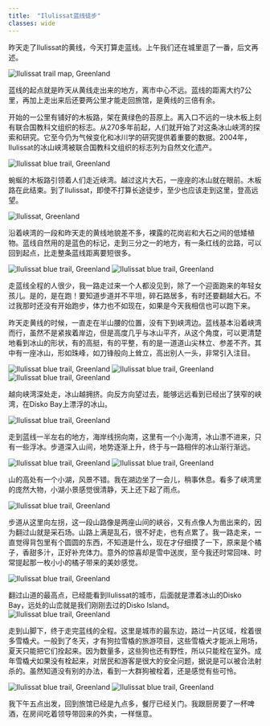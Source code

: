 ```yaml
---
title:  "Ilulissat蓝线徒步"
classes: wide
---
```


昨天走了Ilulissat的黄线，今天打算走蓝线。上午我们还在城里逛了一番，后文再述。

![Ilulissat trail map, Greenland](https://ik.imagekit.io/wavelet/2019-Greenland/tr:n-blogs_w/North-Ilulissat-hiking-Icefjord-map.jpg)

蓝线的起点就是昨天从黄线走出来的地方，离市中心不远。蓝线的距离大约7公里，再加上走出来后还要两公里才能走回旅馆，是黄线的三倍有余。

开始的一公里有铺好的木板路，架在黄绿色的苔原上。离入口不远的一块木板上刻有联合国教科文组织的标志。从270多年前起，人们就开始了对这条冰山峡湾的探索和研究。它至今仍为气候变化和冰川学的研究提供着重要的数据。2004年，Ilulissat的冰山峡湾被联合国教科文组织的标志列为自然文化遗产。

![Ilulissat blue trail, Greenland](https://ik.imagekit.io/wavelet/2019-Greenland/tr:n-blogs_w/_90A2131.jpg)

蜿蜒的木板路引领着人们走近峡湾。越过这片大石，一座座的冰山就在眼前。木板路在此结束。到了Ilulissat，即使不打算长途徒步，至少也应该走到这里，登高远望。

![Ilulissat, Greenland](https://ik.imagekit.io/wavelet/2019-Greenland/tr:n-blogs_w/_MG_0876.jpg)

沿着峡湾的一段和昨天走的黄线地貌差不多，裸露的花岗岩和大石之间的低矮植物。蓝线自然用的是蓝色的标记，走到三分之一的地方，有一条红线的岔路，可以回到起点，比走整条蓝线距离要短很多。

![Ilulissat blue trail, Greenland](https://ik.imagekit.io/wavelet/2019-Greenland/tr:n-blogs_w/_MG_0884.jpg)
![Ilulissat blue trail, Greenland](https://ik.imagekit.io/wavelet/2019-Greenland/tr:n-blogs_w/_MG_0897.jpg)

走蓝线全程的人很少，我一路走过来一个人都没见到，除了一个迎面跑来的年轻女孩儿。是的，是在跑！要知道步道并不平坦，碎石路居多，有时还要翻越大石。不过我那时还没有开始跑步，体力也不如现在，如果是今天我相信也可以跑下来。

昨天走黄线的时候，一直走在半山腰的位置，没有下到峡湾边。蓝线基本沿着峡湾而行，虽然不是紧挨着岸边，但是高度几乎与冰山平齐，从这个角度，可以更清楚地看到冰山的形状，有的高挺，有的平整，有的是一道道山尖林立、参差不齐。其中有一座冰山，形如珠峰，如刀锋般向上耸立，高出别人一头，非常引入注目。

![Ilulissat blue trail, Greenland](https://ik.imagekit.io/wavelet/2019-Greenland/tr:n-blogs_w/_90A2173.jpg)
![Ilulissat blue trail, Greenland](https://ik.imagekit.io/wavelet/2019-Greenland/tr:n-blogs_w/_90A2174.jpg)
![Ilulissat blue trail, Greenland](https://ik.imagekit.io/wavelet/2019-Greenland/tr:n-blogs_w/_90A2178.jpg)

越向峡湾深处走，冰山越拥挤。向反方向望过去，能够远远看到已经出了狭窄的峡湾，在Disko Bay上漂浮的冰山。

![Ilulissat blue trail, Greenland](https://ik.imagekit.io/wavelet/2019-Greenland/tr:n-blogs_w/_90A2186-Enhanced-NR.jpg)


走到蓝线一半左右的地方，海岸线拐向南，这里有一个小海湾，冰山漂不进来，只有一些浮冰。步道深入山间，地势逐渐上升，终于与一路相伴的冰山渐行渐远。

![Ilulissat blue trail, Greenland](https://ik.imagekit.io/wavelet/2019-Greenland/tr:n-blogs_w/_MG_0909.jpg)
![Ilulissat blue trail, Greenland](https://ik.imagekit.io/wavelet/2019-Greenland/tr:n-blogs_w/IMG_20190701_193907.jpg)

山的高处有一个小湖，风景不错。我在湖边坐了一会儿，稍事休息。看多了峡湾里的庞然大物，小湖小景感觉很清静，天上还下起了雨点。

![Ilulissat blue trail, Greenland](https://ik.imagekit.io/wavelet/2019-Greenland/tr:n-blogs_w/_MG_0915.jpg)

步道从这里向左拐，这一段山路像是两座山间的峡谷，又有点像人为凿出来的，因为翻过山就是采石场。山路上满是乱石，很不好走，也有点累了。我一路走来，一直觉得背包里有个圆圆的东西，不知道是什么，现在才仔细摸了一下，原来是个橘子，香甜多汁，正好补充体力。意外的惊喜却是雪中送炭，至今我还时常回味、时常提起那一枚小小的橘子带来的美妙感觉。

![Ilulissat blue trail, Greenland](https://ik.imagekit.io/wavelet/2019-Greenland/tr:n-blogs_w/IMG_20190701_195750.jpg)

翻过山道的最高点，已经能看到Ilulissat的城市，后面就是漂着冰山的Disko Bay，远处的山峦就是我们刚刚去过的Disko Island。
![Ilulissat blue trail, Greenland](https://ik.imagekit.io/wavelet/2019-Greenland/tr:n-blogs_w/_90A2203.jpg)

走到山脚下，终于走完蓝线的全程。这里是城市的最东边，路过一片区域，栓着很多雪橇犬。一般到了冬天，才有狗拉雪橇的旅游项目，这些雪橇犬才能派上用场，夏天只能把它们拴起来。因为数量多，这些狗也还有野性，所以只能栓在室外。成年雪橇犬如果没有栓起来，对居民和游客是很大的安全问题，据说是可以被合法射杀的。虽然知道没有别的办法，看到一大群狗被栓着，还是感觉有些可怜。

![Ilulissat blue trail, Greenland](https://ik.imagekit.io/wavelet/2019-Greenland/tr:n-blogs_w/_MG_0932-Pano.jpg)
![Ilulissat blue trail, Greenland](https://ik.imagekit.io/wavelet/2019-Greenland/tr:n-blogs_w/_90A2214.jpg)

我下午五点出发，回到旅馆已经是九点多，餐厅已经关门。我跟厨房要了一杯啤酒，在房间吃着领导带回来的外卖，一样惬意。